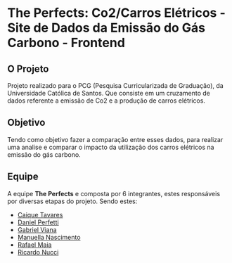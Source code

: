 # The Perfects: Co2/Carros Elétricos - Site de Dados da Emissão do Gás Carbono - Frontend
## O Projeto
Projeto realizado para o PCG (Pesquisa Curricularizada de Graduação), da Universidade Católica de Santos. Que consiste em um cruzamento de dados referente a emissão de Co2 e a produção de carros elétricos.
## Objetivo
Tendo como objetivo fazer a comparação entre esses dados, para realizar uma analise e comparar o impacto da utilização dos carros elétricos na emissão do gás carbono. 
## Equipe
A equipe **The Perfects** e composta por 6 integrantes, estes responsáveis por diversas etapas do projeto. Sendo estes:

- [Caique Tavares](https://github.com/CaiqueTavares1)
- [Daniel Perfetti](https://github.com/DanielPerfetti)
- [Gabriel Viana](https://github.com/viana4417)
- [Manuella Nascimento](https://github.com/manunasci)
- [Rafael Maia]()
- [Ricardo Nucci](https://github.com/NucciRicardo)
